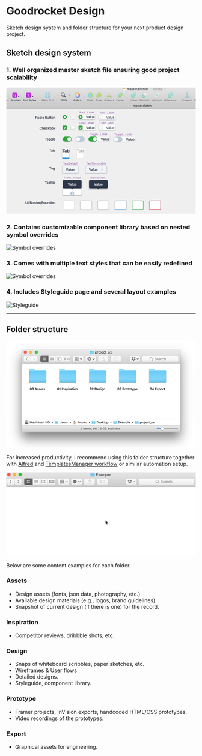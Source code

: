 # Goodrocket Design

Sketch design system and folder structure for your next product design project.

## Sketch design system

### 1. Well organized master sketch file ensuring good project scalability

![Symbols & Text Styles](.images/grd_symbols_styles.gif)

### 2. Contains customizable component library based on nested symbol overrides

![Symbol overrides](.images/grd_overrides.gif)

### 3. Comes with multiple text styles that can be easily redefined

![Symbol overrides](.images/grd_text_styles.gif)

### 4. Includes Styleguide page and several layout examples

![Styleguide](.images/grd_styleguide.gif)


---

## Folder structure

![Folder structure](.images/grd_folders.png)

For increased productivity, I recommend using this folder structure together with [Alfred](https://www.alfredapp.com/) and [TemplatesManager workflow](http://www.packal.org/workflow/templatesmanager) or similar automation setup. 

![Using Alfred with Goodrocket Design](.images/grd_alfred.gif)

Below are some content examples for each folder.

### Assets

- Design assets (fonts, json data, photography, etc.)
- Available design materials (e.g., logos, brand guidelines).
- Snapshot of current design (if there is one) for the record.

### Inspiration

- Competitor reviews, dribbble shots, etc.

### Design

- Snaps of whiteboard scribbles, paper sketches, etc.
- Wireframes & User flows
- Detailed designs.
- Styleguide, component library.

### Prototype

- Framer projects, InVision exports, handcoded HTML/CSS prototypes.
- Video recordings of the prototypes.

### Export

- Graphical assets for engineering.
